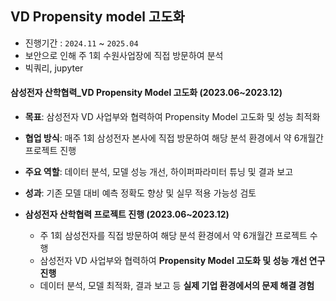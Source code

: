 ## VD Propensity model 고도화

- 진행기간 : `2024.11` ~ `2025.04`
- 보안으로 인해 주 1회 수원사업장에 직접 방문하여 분석
- 빅쿼리, jupyter

#### **삼성전자 산학협력_VD Propensity Model 고도화 (2023.06~2023.12)**
- **목표**: 삼성전자 VD 사업부와 협력하여 Propensity Model 고도화 및 성능 최적화  
- **협업 방식**: 매주 1회 삼성전자 본사에 직접 방문하여 해당 분석 환경에서 약 6개월간 프로젝트 진행  
- **주요 역할**: 데이터 분석, 모델 성능 개선, 하이퍼파라미터 튜닝 및 결과 보고  
- **성과**: 기존 모델 대비 예측 정확도 향상 및 실무 적용 가능성 검토  

- **삼성전자 산학협력 프로젝트 진행 (2023.06~2023.12)**
  - 주 1회 삼성전자를 직접 방문하여 해당 분석 환경에서 약 6개월간 프로젝트 수행  
  - 삼성전자 VD 사업부와 협력하여 **Propensity Model 고도화 및 성능 개선 연구 진행**  
  - 데이터 분석, 모델 최적화, 결과 보고 등 **실제 기업 환경에서의 문제 해결 경험**  
